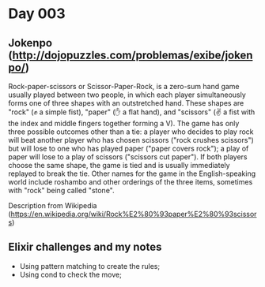 # Day 003

## Jokenpo (http://dojopuzzles.com/problemas/exibe/jokenpo/)

Rock-paper-scissors or Scissor-Paper-Rock, is a zero-sum hand game usually played between two people, in which each player simultaneously forms one of three shapes with an outstretched hand. These shapes are "rock" (✊ a simple fist), "paper" (✋ a flat hand), and "scissors" (✌️ a fist with the index and middle fingers together forming a V). The game has only three possible outcomes other than a tie: a player who decides to play rock will beat another player who has chosen scissors ("rock crushes scissors") but will lose to one who has played paper ("paper covers rock"); a play of paper will lose to a play of scissors ("scissors cut paper"). If both players choose the same shape, the game is tied and is usually immediately replayed to break the tie. Other names for the game in the English-speaking world include roshambo and other orderings of the three items, sometimes with "rock" being called "stone".

Description from Wikipedia (https://en.wikipedia.org/wiki/Rock%E2%80%93paper%E2%80%93scissors)

## Elixir challenges and my notes

- Using pattern matching to create the rules;
- Using cond to check the move;
